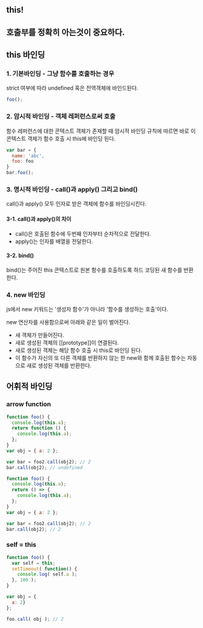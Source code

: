 ## this!

## 호출부를 정확히 아는것이 중요하다.

## this 바인딩

### 1. 기본바인딩 - 그냥 함수를 호출하는 경우
strict 여부에 따라 undefined 혹은 전역객체에 바인드된다.

```javascript
foo();
```

### 2. 암시적 바인딩 - 객체 레퍼런스로써 호출
함수 레퍼런스에 대한 콘텍스트 객체가 존재할 때 암시적 바인딩 규칙에 따르면 바로 이 콘텍스트 객체가 함수 호출 시 this에 바인딩 된다.

```javascript
var bar = {
  name: 'abc',
  foo: foo
}
bar.foo();
```

### 3. 명시적 바인딩 - call()과 apply() 그리고 bind()
call()과 apply() 모두 인자로 받은 객체에 함수를 바인딩시킨다.

#### 3-1. call()과 apply()의 차이
* call()은 호출된 함수에 두번째 인자부터 순차적으로 전달한다.
* apply()는 인자를 배열을 전달한다.

#### 3-2. bind()
bind()는 주어진 this 콘텍스트로 원본 함수를 호출하도록 하드 코딩된 새 함수를 반환한다.

### 4. new 바인딩
js에서 new 키워드는 '생성자 함수'가 아니라 '함수를 생성하는 호출'이다.

new 연산자를 사용함으로써 아래와 같은 일이 벌어진다.

* 새 객체가 만들어진다.
* 새로 생성된 객체의 [[prototype]]이 연결된다.
* 새로 생성된 객체는 해당 함수 호출 시 this로 바인딩 된다.
* 이 함수가 자신의 또 다른 객체를 반환하지 않는 한 new와 함께 호출된 함수는 자동으로 새로 생성된 객체를 반환한다.

## 어휘적 바인딩
### arrow function

```javascript
function foo() {
  console.log(this.a);
  return function () {
    console.log(this.a);
  };
}
var obj = { a: 2 };

var bar = foo2.call(obj2); // 2
bar.call(obj2); // undefined
```

```javascript
function foo() {
  console.log(this.a);
  return () => {
    console.log(this.a);
  };
}
var obj = { a: 2 };

var bar = foo2.call(obj2); // 2
bar.call(obj2); // 2
```

### self = this

```javascript
function foo() {
  var self = this;
  setTimeout( function() {
    console.log( self.a );
  }, 100 );
}

var obj = {
  a: 2}
};

foo.call( obj ); // 2
```
